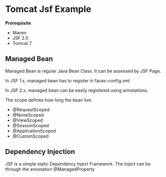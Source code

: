 # Tomcat Jsf Example

**Prerequisite**
* Maven
* JSF 2.0
* Tomcat 7

## Managed Bean 

Managed Bean is regular Java Bean Class. It can be assessed by JSF Page. 

In JSF 1.x, managed bean has to register in faces-config.xml

In JSF 2.x, managed bean can be easily registered using annotations. 

The scope defines how long the bean live. 

* @RequestScoped	
* @NoneScoped	
* @ViewScoped	
* @SessionScoped	
* @ApplicationScoped	
* @CustomScoped	

## Dependency Injection 

JSF is a simple static Dependency Inject Framework. The inject can be through the annotation @ManagedProperty
